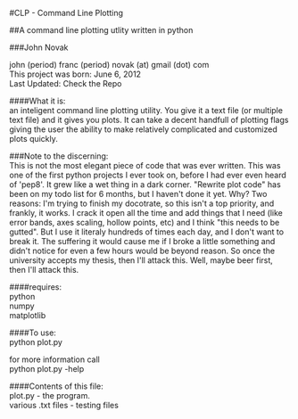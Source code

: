 #CLP - Command Line Plotting

##A command line plotting utlity written in python

###John Novak

john (period) franc (period) novak (at) gmail (dot) com <br />
This project was born: June 6, 2012 <br />
Last Updated: Check the Repo 

####What it is:<br />
  an inteligent command line plotting utility. You give it a text file (or multiple text file) and it gives you plots. It can take a decent handfull of plotting flags giving the user the ability to make relatively complicated and customized plots quickly.

###Note to the discerning:<br />
This is not the most elegant piece of code that was ever written. This was one of the first python projects I ever took on, before I had ever even heard of 'pep8'. It grew like a wet thing in a dark corner. "Rewrite plot code" has been on my todo list for 6 months, but I haven't done it yet. Why? Two reasons: I'm trying to finish my docotrate, so this isn't a top priority, and frankly, it works. I crack it open all the time and add things that I need (like error bands, axes scaling, hollow points, etc) and I think "this needs to be gutted". But I use it literaly hundreds of times each day, and I don't want to break it. The suffering it would cause me if I broke a little something and didn't notice for even a few hours would be beyond reason. So once the university accepts my thesis, then I'll attack this. Well, maybe beer first, then I'll attack this.

####requires:<br />
python<br />
numpy<br />
matplotlib<br />

####To use:<br />
  python plot.py

  for more information call<br />
    python plot.py -help

####Contents of this file:<br />
plot.py - the program. <br />
various .txt files - testing files

